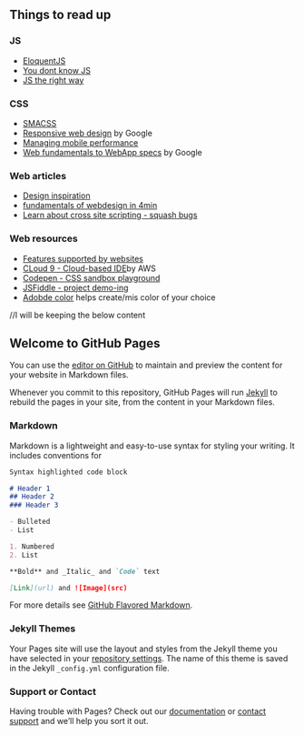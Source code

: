 ## Things to read up
### JS
- [EloquentJS](http://eloquentjavascript.net/)
- [You dont know JS](https://github.com/getify/You-Dont-Know-JS)
- [JS the right way](http://jstherightway.org/)

### CSS
- [SMACSS](https://smacss.com/)
- [Responsive web design](https://www.udacity.com/course/responsive-web-design-fundamentals--ud893) by Google
- [Managing mobile performance](https://www.smashingmagazine.com/2016/03/managing-mobile-performance-optimization/)
- [Web fundamentals to WebApp specs](https://developers.google.com/web/fundamentals/) by Google

### Web articles 
- [Design inspiration](https://www.awwwards.com/)
- [fundamentals of webdesign in 4min](https://jgthms.com/web-design-in-4-minutes/)
- [Learn about cross site scripting - squash bugs](https://xss-game.appspot.com/)

### Web resources
- [Features supported by websites](https://caniuse.com/)
- [CLoud 9 - Cloud-based IDE](https://aws.amazon.com/cloud9/?origin=c9io)by AWS
- [Codepen - CSS sandbox playground](https://codepen.io/)
- [JSFiddle - project demo-ing](https://jsfiddle.net/)
- [Adobde color](https://color.adobe.com/create/color-wheel/) helps create/mis color of your choice

//I will be keeping the below content

## Welcome to GitHub Pages

You can use the [editor on GitHub](https://github.com/Ethan-liao/Blog/edit/master/index.md) to maintain and preview the content for your website in Markdown files.

Whenever you commit to this repository, GitHub Pages will run [Jekyll](https://jekyllrb.com/) to rebuild the pages in your site, from the content in your Markdown files.

### Markdown

Markdown is a lightweight and easy-to-use syntax for styling your writing. It includes conventions for

```markdown
Syntax highlighted code block

# Header 1
## Header 2
### Header 3

- Bulleted
- List

1. Numbered
2. List

**Bold** and _Italic_ and `Code` text

[Link](url) and ![Image](src)
```

For more details see [GitHub Flavored Markdown](https://guides.github.com/features/mastering-markdown/).

### Jekyll Themes

Your Pages site will use the layout and styles from the Jekyll theme you have selected in your [repository settings](https://github.com/Ethan-liao/Blog/settings). The name of this theme is saved in the Jekyll `_config.yml` configuration file.

### Support or Contact

Having trouble with Pages? Check out our [documentation](https://help.github.com/categories/github-pages-basics/) or [contact support](https://github.com/contact) and we’ll help you sort it out.
